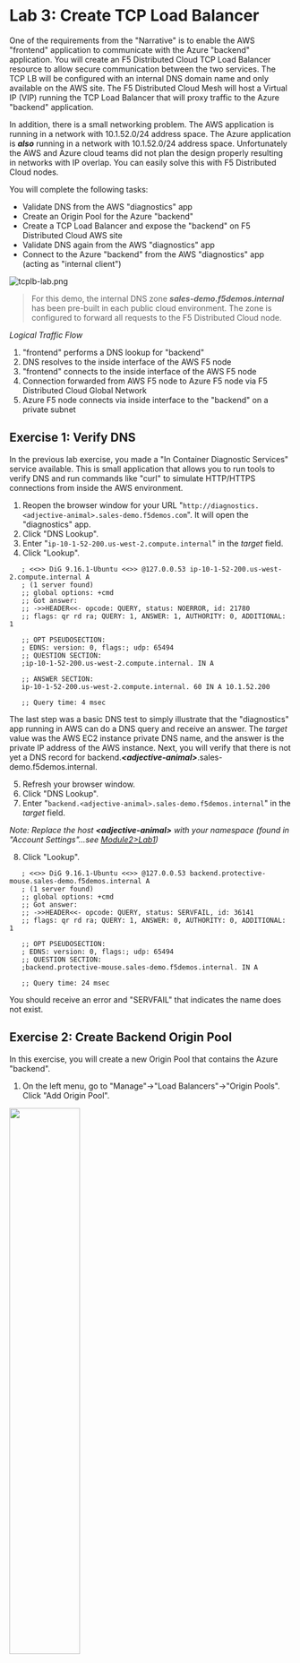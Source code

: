 Lab 3: Create TCP Load Balancer
===============================

One of the requirements from the "Narrative" is to enable the AWS "frontend" application to communicate with the Azure "backend" application. You will create an F5 Distributed Cloud TCP Load Balancer resource to allow secure communication between the two services. The TCP LB will be configured with an internal DNS domain name and only available on the AWS site. The F5 Distributed Cloud Mesh will host a Virtual IP (VIP) running the TCP Load Balancer that will proxy traffic to the Azure "backend" application.

In addition, there is a small networking problem. The AWS application is running in a network with 10.1.52.0/24 address space. The Azure application is ***also*** running in a network with 10.1.52.0/24 address space. Unfortunately the AWS and Azure cloud teams did not plan the design properly resulting in networks with IP overlap. You can easily solve this with F5 Distributed Cloud nodes.

You will complete the following tasks:
- Validate DNS from the AWS "diagnostics" app
- Create an Origin Pool for the Azure "backend"
- Create a TCP Load Balancer and expose the "backend" on F5 Distributed Cloud AWS site
- Validate DNS again from the AWS "diagnostics" app
- Connect to the Azure "backend" from the AWS "diagnostics" app (acting as "internal client")

![tcplb-lab.png](../images/tcplb-lab.png)

> For this demo, the internal DNS zone ***sales-demo.f5demos.internal*** has been pre-built in each public cloud environment. The zone is configured to forward all requests to the F5 Distributed Cloud node.

*Logical Traffic Flow*
1. "frontend" performs a DNS lookup for "backend"
2. DNS resolves to the inside interface of the AWS F5 node
3. "frontend" connects to the inside interface of the AWS F5 node
4. Connection forwarded from AWS F5 node to Azure F5 node via F5 Distributed Cloud Global Network
5. Azure F5 node connects via inside interface to the "backend" on a private subnet

Exercise 1: Verify DNS
---------------------------------------------------

In the previous lab exercise, you made a "In Container Diagnostic Services" service available. This is small application that allows you to run tools to verify DNS and run commands like "curl" to simulate HTTP/HTTPS connections from inside the AWS environment.

1. Reopen the browser window for your URL "`http://diagnostics.<adjective-animal>.sales-demo.f5demos.com`". It will open the "diagnostics" app.
2. Click "DNS Lookup".
3. Enter "`ip-10-1-52-200.us-west-2.compute.internal`" in the *target* field.
4. Click "Lookup".

```
   ; <<>> DiG 9.16.1-Ubuntu <<>> @127.0.0.53 ip-10-1-52-200.us-west-2.compute.internal A
   ; (1 server found)
   ;; global options: +cmd
   ;; Got answer:
   ;; ->>HEADER<<- opcode: QUERY, status: NOERROR, id: 21780
   ;; flags: qr rd ra; QUERY: 1, ANSWER: 1, AUTHORITY: 0, ADDITIONAL: 1

   ;; OPT PSEUDOSECTION:
   ; EDNS: version: 0, flags:; udp: 65494
   ;; QUESTION SECTION:
   ;ip-10-1-52-200.us-west-2.compute.internal. IN A

   ;; ANSWER SECTION:
   ip-10-1-52-200.us-west-2.compute.internal. 60 IN A 10.1.52.200

   ;; Query time: 4 msec
```

The last step was a basic DNS test to simply illustrate that the "diagnostics" app running in AWS can do a DNS query and receive an answer. The *target* value was the AWS EC2 instance private DNS name, and the answer is the private IP address of the AWS instance. Next, you will verify that there is not yet a DNS record for backend.***\<adjective-animal\>***.sales-demo.f5demos.internal.

5. Refresh your browser window.
6. Click "DNS Lookup".
7. Enter "`backend.<adjective-animal>.sales-demo.f5demos.internal`" in the *target* field.

*Note: Replace the host **\<adjective-animal\>** with your namespace (found in "Account Settings"...see [Module2>Lab1](lab1.md))*

8. Click "Lookup".

```
   ; <<>> DiG 9.16.1-Ubuntu <<>> @127.0.0.53 backend.protective-mouse.sales-demo.f5demos.internal A
   ; (1 server found)
   ;; global options: +cmd
   ;; Got answer:
   ;; ->>HEADER<<- opcode: QUERY, status: SERVFAIL, id: 36141
   ;; flags: qr rd ra; QUERY: 1, ANSWER: 0, AUTHORITY: 0, ADDITIONAL: 1

   ;; OPT PSEUDOSECTION:
   ; EDNS: version: 0, flags:; udp: 65494
   ;; QUESTION SECTION:
   ;backend.protective-mouse.sales-demo.f5demos.internal. IN A

   ;; Query time: 24 msec
```

You should receive an error and "SERVFAIL" that indicates the name does not exist.

Exercise 2: Create Backend Origin Pool
---------------------------------------------------

In this exercise, you will create a new Origin Pool that contains the Azure "backend".

1. On the left menu, go to "Manage"->"Load Balancers"->"Origin Pools". Click "Add Origin Pool".

<img src=../images/menu-origin-pool.png width="50%">

2. Enter the following variables in the *Metadata* section:

| Variable | Value |
| --- | --- |
| Origin Pool Name | backend |

3. Click on "Add Item" under Origin Servers.

4. Enter the following information:

| Variable | Value |
| --- | --- |
| Select Type of Origin Server | IP address of Origin Server on given Sites |
| IP | 10.1.52.200 |
| Site | system/q2lw-azure-c8e4 |
| Select Network on the site | Inside Network |

<img src=../images/pool-azure-private.png width="50%">

> Notice the 10.1.52.200 IP overlap!!!

5. Click "Apply" to return to the previous screen.
6. Enter "80" for the *Port*.
7. Under the *Health Checks* section, click "Add Item".
8. Click the *Health Check object* dropdown list and choose "Add Item".
9. Enter the following variables in the *Metadata* section:

| Variable | Value |
| --- | --- |
| Name | tcp |
| Health Check | TCP HealthCheck |

10. Click "Continue".
11. Click "Save and Exit" to create the Origin Pool.

Exercise 3: Create Backend TCP Load Balancer
---------------------------------------------------

In this exercise, you will create an F5 Distributed Cloud TCP Load Balancer for the Azure "backend" with an internal domain name and only accessible from the AWS site.

1. On the left menu, go to "Manage"->"Load Balancers"->"TCP Load Balancers". Click "Add TCP Load Balancer".

<img src=../images/menu_tcp_lb.png width="50%">

2. Click "Add Item" in the *Basic Configuration* section.

3. Enter the following information:

| Variable | Value |
| --- | --- |
| Name | backend |
| Domains | backend.***\<adjective-animal\>***.sales-demo.f5demos.internal |
| Listen Port | 80 |
| SNI and Default LB choice | No SNI |
| Automatically Manage DNS Records | No/Uncheck |
| Where to Advertise the VIP | Advertise Custom |

> My demo ephemeral namespace is "***protective-mouse***". Therefore my domain is "backend.***protective-mouse***.sales-demo.f5demos.internal".

4. Under the *Origin Pools* section, click "Add Item".
5. The method for "Select Origin Pool Method" should be "Origin Pool". Under the "Origin Pool" dropdown menu, select the "backend" you created earlier.
6. Click "Apply" to return to the previous screen.
7. Under *Advertise Custom*, click "Configure".
8. Click "Add Item".
9. Enter the following information:

| Variable | Value |
| --- | --- |
| Name | backend |
| Select Where to Advertise | Site |
| Site Network | Inside Network |
| Site Reference | system/q2lw-aws-c8e4 |

<img src=../images/tcp_lb_advertise.png width="50%">

> Note: This is only advertised on the AWS site.

10. Click "Apply" to return to the previous screen.
11. Click "Apply" again to return to *TCP Load Balancer* configuration page.

<img src=../images/tcp_lb_config.png width="75%">

12. Click "Save and Exit" to create the TCP Load Balancer.

Exercise 4: Verify DNS Again
---------------------------------------------------

The F5 Distributed Cloud gateway provides a recursive DNS resolver. You can either point a client directly at the gateway or forward DNS queries that you would like F5 Distributed Cloud nodes to process.

> For this demo, the internal DNS zone ***sales-demo.f5demos.internal*** has been pre-built in each public cloud environment. The zone is configured to forward all requests to the F5 Distributed Cloud node.

1. Reopen the browser window for your URL "`http://diagnostics.<adjective-animal>.sales-demo.f5demos.com`". It will open the "diagnostics" app.
2. Click "DNS Lookup".
3. Enter "`backend.<adjective-animal>.sales-demo.f5demos.internal`" in the *target* field.

*Note: Replace the host **\<adjective-animal\>** with your namespace (found in "Account Settings"...see [Module2>Lab1](lab1.md))*

4. Click "Lookup".

```
   ; <<>> DiG 9.16.1-Ubuntu <<>> @127.0.0.53 backend.protective-mouse.sales-demo.f5demos.internal A
   ; (1 server found)
   ;; global options: +cmd
   ;; Got answer:
   ;; ->>HEADER<<- opcode: QUERY, status: NOERROR, id: 5847
   ;; flags: qr rd ra; QUERY: 1, ANSWER: 1, AUTHORITY: 0, ADDITIONAL: 1

   ;; OPT PSEUDOSECTION:
   ; EDNS: version: 0, flags:; udp: 65494
   ;; QUESTION SECTION:
   ;backend.protective-mouse.sales-demo.f5demos.internal. IN A

   ;; ANSWER SECTION:
   backend.protective-mouse.sales-demo.f5demos.internal. 300 IN A 10.1.20.39

   ;; Query time: 0 msec
```

You should no longer get an error. In this example, the domain name "backend.protective-mouse.sales-demo.f5demos.internal" resolves internally to the IP address of the F5 Distributed Cloud node internal interface.

Exercise 5: Connect to the Backend
---------------------------------------------------

In this exercise, you will emulate how a distributed application can access a resource that resides in another remote network via the F5 Distributed Cloud Global Network.

1. Reopen the browser window for your URL "`http://diagnostics.<adjective-animal>.sales-demo.f5demos.com`". It will open the "diagnostics" app.
2. Click on "Run Command".
3. Enter "`curl -s http://backend.<adjective-animal>.sales-demo.f5demos.com`" in the field.

*Note: Replace the host **\<adjective-animal\>** with your namespace (found in "Account Settings"...see [Module2>Lab1](lab1.md))*

4. Click on "Run Command".

```
   ================================================
    ___ ___   ___                    _
   | __| __| |   \ ___ _ __  ___    /_\  _ __ _ __
   | _||__ \ | |) / -_) '  \/ _ \  / _ \| '_ \ '_ \
   |_| |___/ |___/\___|_|_|_\___/ /_/ \_\ .__/ .__/
                                         |_|  |_|
   ================================================

         Node Name: Q2 Learning Week (Azure)
        Short Name: q2lw-webserver-c8e4

         Server IP: 10.1.52.200
       Server Port: 80

         Client IP: 10.1.20.4
       Client Port: 51226

   Client Protocol: HTTP
    Request Method: GET
       Request URI: /

       host_header: backend.protective-mouse.sales-demo.f5demos.internal
        user-agent: curl/7.68.0

   command completed with return code:0
```

You will see an output and node name of "Q2 Learning Week (Azure)". This is the "backend" application. The "Server IP" of 10.1.52.200 is the Azure "backend". The "Client IP" of 10.1.20.4 is the internal IP address of the F5 Distributed Cloud node in Azure. Traffic leaves the AWS site, traverses the F5 Distributed Cloud Global Network, then reaches the Azure site where the F5 node is performing SNAT to reach the target. Also pay attention to the "host_header" value at the bottom with full name.

Next, try repeating the same command with the private IP address of the F5 Distributed Cloud node in AWS. This is the IP address you retrieved in Exercise 4.

5. Click on "Run Command".
6. Enter "`curl -s http://10.1.20.39`".
7. Click on "Run Command".

```
   ================================================
    ___ ___   ___                    _
   | __| __| |   \ ___ _ __  ___    /_\  _ __ _ __
   | _||__ \ | |) / -_) '  \/ _ \  / _ \| '_ \ '_ \
   |_| |___/ |___/\___|_|_|_\___/ /_/ \_\ .__/ .__/
                                         |_|  |_|
   ================================================

         Node Name: Q2 Learning Week (Azure)
        Short Name: q2lw-webserver-c8e4

         Server IP: 10.1.52.200
       Server Port: 80

         Client IP: 10.1.20.4
       Client Port: 51272

   Client Protocol: HTTP
    Request Method: GET
       Request URI: /

       host_header: 10.1.20.39
        user-agent: curl/7.68.0

   command completed with return code:0
```

The previous test will also be successful. However if the load balancer resources were configured to use SNI, then the previous test would result in an error. This is because F5 Distributed Cloud would be expecting an SNI value. As a result, this allows you to re-use the same IP address for multiple different services using Host Header or SNI values.

Summary
---------------------------------------------------

This concludes the lab, and you have successfully demonstrated how to solve Multi-Cloud Networking with the use of F5 Distributed Cloud. This lab utilized layer 7 application technology like HTTP and TCP Load Balancers to establish connectivity to remote networks. You setup a "frontend" app running in AWS and securely connected to the "backend" app running in Azure. At the same time, you illustrated that IP overlap can be solved by deploying and using F5 Distributed Cloud nodes in customer networks.

It is also possible to use layer 3 networking over the F5 Distributed Cloud Global Network to provide routed connectivity between networks (requires non-overlapping IP addresses). If you are interested in learning more about Global Networks, you can use the following Distributed Cloud simulator: https://simulator.f5.com/s/cloud2cloud_via_sites

Thank you for completing the lab!
